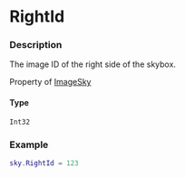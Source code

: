 # RightId

### Description

The image ID of the right side of the skybox.

Property of [ImageSky](/classes/ImageSky/)

#### Type

`Int32`

### Example

```lua
sky.RightId = 123
```
